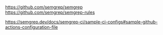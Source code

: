 https://github.com/semgrep/semgrep
https://github.com/semgrep/semgrep-rules

https://semgrep.dev/docs/semgrep-ci/sample-ci-configs#sample-github-actions-configuration-file